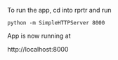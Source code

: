 To run the app, cd into rprtr and run

```
python -m SimpleHTTPServer 8000
```

App is now running at

http://localhost:8000
